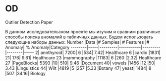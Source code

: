 # OD
Outlier Detection Paper

В данном исследовательском проекте мы изучим и сравним различные способы поиска аномалий в табличных данных. Будем использовать следующие наборы данных:
Number	|Data	|# Samples|	# Features	|# Anomaly|	% Anomaly|Category
--------|-----|---------|-----------|---------|--------|-----
2|	annthyroid|	7200|	6	|534|	7.42|	Healthcare
6	|cardio	|1831|	21|	176|	9.61|	Healthcare
23	|mammography	|11183|	6	|260	|2.32|	Healthcare
27	|PageBlocks|	5393	|10|	510|	9.46	|Document
40|	vowels	|1456	|12	|50|	3.43	|Linguistics
44|	Wilt	|4819	|5	|257	|5.33	|Botany
47|	yeast|	1484|	8	|507	|34.16|	Biology
